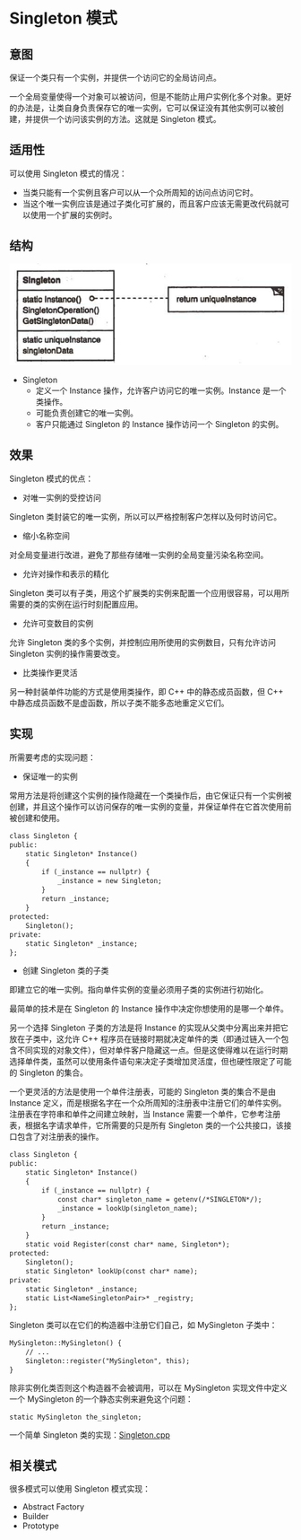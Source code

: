 # Singleton 模式

## 意图

保证一个类只有一个实例，并提供一个访问它的全局访问点。

一个全局变量使得一个对象可以被访问，但是不能防止用户实例化多个对象。更好的办法是，让类自身负责保存它的唯一实例，它可以保证没有其他实例可以被创建，并提供一个访问该实例的方法。这就是 Singleton 模式。

## 适用性

可以使用 Singleton 模式的情况：

- 当类只能有一个实例且客户可以从一个众所周知的访问点访问它时。
- 当这个唯一实例应该是通过子类化可扩展的，而且客户应该无需更改代码就可以使用一个扩展的实例时。

## 结构

![](https://github.com/Rjerk/learning-notes/blob/master/img/Singleton.png?raw=true)

- Singleton
  - 定义一个 Instance 操作，允许客户访问它的唯一实例。Instance 是一个类操作。
  - 可能负责创建它的唯一实例。
  - 客户只能通过 Singleton 的 Instance 操作访问一个 Singleton 的实例。

## 效果

Singleton 模式的优点：

- 对唯一实例的受控访问

Singleton 类封装它的唯一实例，所以可以严格控制客户怎样以及何时访问它。

- 缩小名称空间

对全局变量进行改进，避免了那些存储唯一实例的全局变量污染名称空间。

- 允许对操作和表示的精化

Singleton 类可以有子类，用这个扩展类的实例来配置一个应用很容易，可以用所需要的类的实例在运行时刻配置应用。

- 允许可变数目的实例

允许 Singleton 类的多个实例，并控制应用所使用的实例数目，只有允许访问 Singleton 实例的操作需要改变。

- 比类操作更灵活

另一种封装单件功能的方式是使用类操作，即 C++ 中的静态成员函数，但 C++ 中静态成员函数不是虚函数，所以子类不能多态地重定义它们。

## 实现

所需要考虑的实现问题：

- 保证唯一的实例

常用方法是将创建这个实例的操作隐藏在一个类操作后，由它保证只有一个实例被创建，并且这个操作可以访问保存的唯一实例的变量，并保证单件在它首次使用前被创建和使用。

```
class Singleton {
public:
	static Singleton* Instance()
	{
		if (_instance == nullptr) {
			_instance = new Singleton;
		}
		return _instance;
	}
protected:
	Singleton();
private:
	static Singleton* _instance;
};
```

- 创建 Singleton 类的子类

即建立它的唯一实例。指向单件实例的变量必须用子类的实例进行初始化。

最简单的技术是在 Singleton 的 Instance 操作中决定你想使用的是哪一个单件。

另一个选择 Singleton 子类的方法是将 Instance 的实现从父类中分离出来并把它放在子类中，这允许 C++ 程序员在链接时期就决定单件的类（即通过链入一个包含不同实现的对象文件），但对单件客户隐藏这一点。但是这使得难以在运行时期选择单件类，虽然可以使用条件语句来决定子类增加灵活度，但也硬性限定了可能的 Singleton 的集合。

一个更灵活的方法是使用一个单件注册表，可能的 Singleton 类的集合不是由 Instance 定义，而是根据名字在一个众所周知的注册表中注册它们的单件实例。注册表在字符串和单件之间建立映射，当 Instance 需要一个单件，它参考注册表，根据名字请求单件，它所需要的只是所有 Singleton 类的一个公共接口，该接口包含了对注册表的操作。

```
class Singleton {
public:
	static Singleton* Instance()
	{
		if (_instance == nullptr) {
			const char* singleton_name = getenv(/*SINGLETON*/);
			_instance = lookUp(singleton_name);
		}
		return _instance;
	}
	static void Register(const char* name, Singleton*);
protected:
	Singleton();
	static Singleton* lookUp(const char* name);
private:
	static Singleton* _instance;
	static List<NameSingletonPair>* _registry;
};
```

Singleton 类可以在它们的构造器中注册它们自己，如 MySingleton 子类中：

```
MySingleton::MySingleton() {
    // ...
    Singleton::register("MySingleton", this);
}
```

除非实例化类否则这个构造器不会被调用，可以在 MySingleton 实现文件中定义一个 MySingleton 的一个静态实例来避免这个问题：

```
static MySingleton the_singleton;
```

一个简单 Singleton 类的实现：[Singleton.cpp](https://github.com/Rjerk/snippets/blob/master/design-patterns/Singleton.cpp)

## 相关模式

很多模式可以使用 Singleton 模式实现：

- Abstract Factory
- Builder
- Prototype